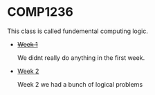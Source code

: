 # COMP1236

This class is called fundemental computing logic.

- ~~[Week 1](./week-1/)~~

  We didnt really do anything in the first week.

- [Week 2](./week-2/)

  Week 2 we had a bunch of logical problems

